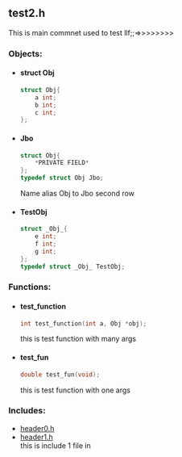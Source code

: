 ## test2.h
This is main commnet
used to test
llf;;=>>>>>>>>

### **Objects:**
* #### **struct Obj**
	```c
	struct Obj{
		a int;
		b int;
		c int;
	};
	```
* #### **Jbo**
	```c
	struct Obj{
		*PRIVATE FIELD*
	};
	typedef struct Obj Jbo;
	```

	Name alias Obj to Jbo second row
* #### **TestObj**
	```c
	struct _Obj_{
		e int;
		f int;
		g int;
	};
	typedef struct _Obj_ TestObj;
	```

### **Functions:**
* #### **test_function**
	```c
	int test_function(int a, Obj *obj);
	```

	this is test function with many args
* #### **test_fun**
	```c
	double test_fun(void);
	```

	this is test function with one args

### **Includes:**
* [header0.h](#)
* [header1.h](#)\
	this is include 1 file in